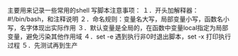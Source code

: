 主要用来记录一些常用的shell
写脚本注意事项：
１．开头加解释器：#!/bin/bash，和注释说明
２．命名规则：变量名大写，局部变量小写，函数名小写，名字体现出实际作用
３．默认变量是全局的，在函数中变量local指定为局部变量，避免污染其他作用域
４．set -e 遇到执行非0时退出脚本，set -x 打印执行过程
５．先测试再到生产